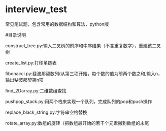 # interview_test

常见笔试题，包含常用的数据结构和算法，python版

#目录说明
	
construct_tree.py:输入二叉树的前序和中序结果（不含重复数字），重建该二叉树

create_list.py:打印单链表	

fibonacci.py:斐波那契数列(从第三项开始，每个数的值为前两个数之和,输入n，输出斐波那契第n项	

find_2Darray.py:二维数组查找	

pushpop_stack.py:用两个栈来实现一个队列，完成队列的pop和push操作	

replace_black_string.py:字符串空格替换	

rotate_array.py:数组的旋转（把数组最开始的若干个元素搬到数组的末尾	


